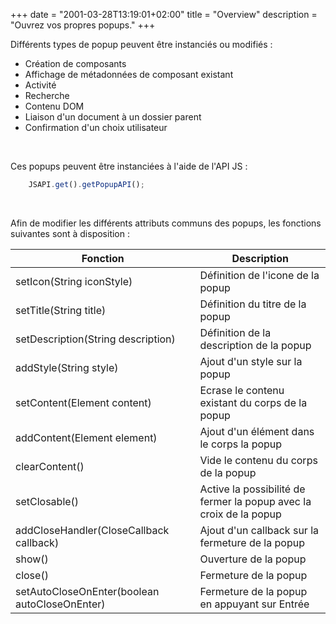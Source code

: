 +++
date = "2001-03-28T13:19:01+02:00"
title = "Overview"
description = "Ouvrez vos propres popups."
+++

Différents types de popup peuvent être instanciés ou modifiés : 

* Création de composants
* Affichage de métadonnées de composant existant
* Activité
* Recherche
* Contenu DOM
* Liaison d'un document à un dossier parent
* Confirmation d'un choix utilisateur

<br/>

Ces popups peuvent être instanciées à l'aide de l'API JS : 

```javascript
    JSAPI.get().getPopupAPI();
```

<br/>

Afin de modifier les différents attributs communs des popups, les fonctions suivantes sont à disposition : 


| Fonction                                              | Description                                                                    |
|-------------------------------------------------------|--------------------------------------------------------------------------------|
|setIcon(String iconStyle)                              | Définition de l'icone de la popup                                              |        
|setTitle(String title)                                 | Définition du titre de la popup                                                |
|setDescription(String description)                     | Définition de la description de la popup                                       |
|addStyle(String style)                                 | Ajout d'un style sur la popup                                                  |
|setContent(Element content)                            | Ecrase le contenu existant du corps de la popup                                |
|addContent(Element element)                            | Ajout d'un élément dans le corps la popup                                      |
|clearContent()                                         | Vide le contenu du corps de la popup                                           |
|setClosable()                                          | Active la possibilité de fermer la popup avec la croix de la popup             |
|addCloseHandler(CloseCallback callback)                | Ajout d'un callback sur la fermeture de la popup                               |
|show()                                                 | Ouverture de la popup                                                          |
|close()                                                | Fermeture de la popup                                                          |
|setAutoCloseOnEnter(boolean autoCloseOnEnter)                                                | Fermeture de la popup en appuyant sur Entrée                                                          |
<!---
 |setScrollable()                                        | Active le scroll sur le corps de la popup                                      | 
-->




